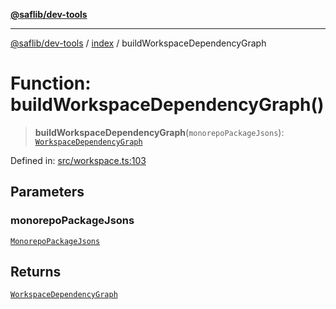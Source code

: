 [**@saflib/dev-tools**](../../reference.md)

***

[@saflib/dev-tools](../../reference.md) / [index](../reference.md) / buildWorkspaceDependencyGraph

# Function: buildWorkspaceDependencyGraph()

> **buildWorkspaceDependencyGraph**(`monorepoPackageJsons`): [`WorkspaceDependencyGraph`](../interfaces/WorkspaceDependencyGraph.md)

Defined in: [src/workspace.ts:103](https://github.com/sderickson/saflib/blob/cfc305107fe2cac23ced357d4c57b41d7e0d5016/dev-tools/src/workspace.ts#L103)

## Parameters

### monorepoPackageJsons

[`MonorepoPackageJsons`](../interfaces/MonorepoPackageJsons.md)

## Returns

[`WorkspaceDependencyGraph`](../interfaces/WorkspaceDependencyGraph.md)
